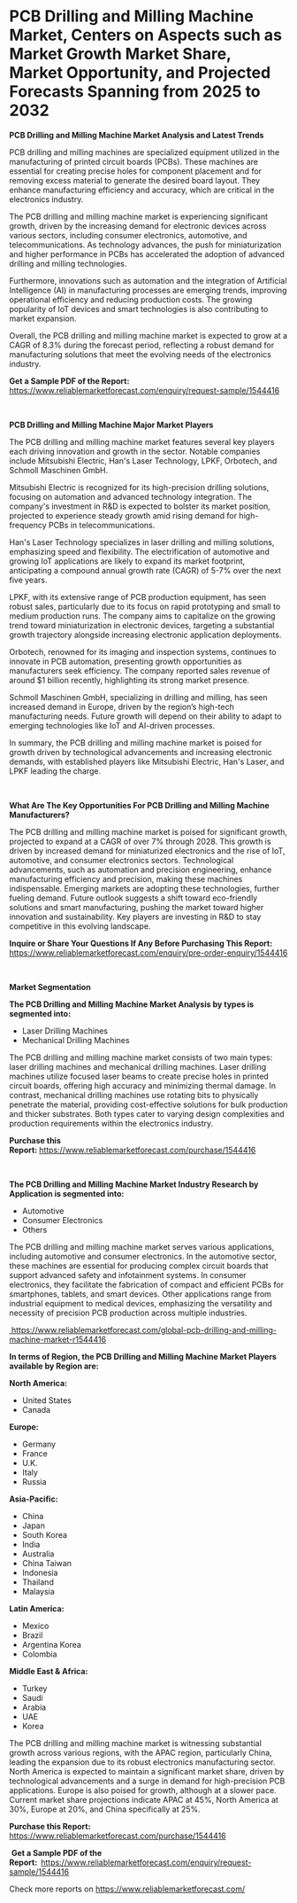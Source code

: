 <p><h1>PCB Drilling and Milling Machine Market, Centers on Aspects such as Market Growth Market Share, Market Opportunity, and Projected Forecasts Spanning from 2025 to 2032</h1></p><p><strong>PCB Drilling and Milling Machine Market Analysis and Latest Trends</strong></p>
<p><p>PCB drilling and milling machines are specialized equipment utilized in the manufacturing of printed circuit boards (PCBs). These machines are essential for creating precise holes for component placement and for removing excess material to generate the desired board layout. They enhance manufacturing efficiency and accuracy, which are critical in the electronics industry.</p><p>The PCB drilling and milling machine market is experiencing significant growth, driven by the increasing demand for electronic devices across various sectors, including consumer electronics, automotive, and telecommunications. As technology advances, the push for miniaturization and higher performance in PCBs has accelerated the adoption of advanced drilling and milling technologies. </p><p>Furthermore, innovations such as automation and the integration of Artificial Intelligence (AI) in manufacturing processes are emerging trends, improving operational efficiency and reducing production costs. The growing popularity of IoT devices and smart technologies is also contributing to market expansion. </p><p>Overall, the PCB drilling and milling machine market is expected to grow at a CAGR of 8.3% during the forecast period, reflecting a robust demand for manufacturing solutions that meet the evolving needs of the electronics industry.</p></p>
<p><strong>Get a Sample PDF of the Report:&nbsp;</strong> <a href="https://www.reliablemarketforecast.com/enquiry/request-sample/1544416?utm_campaign=2314&utm_medium=2&utm_source=Github&utm_content=ia&utm_term=11042025&utm_id=pcb-drilling-and-milling-machine">https://www.reliablemarketforecast.com/enquiry/request-sample/1544416</a></p>
<p>&nbsp;</p>
<p><strong>PCB Drilling and Milling Machine Major Market Players</strong></p>
<p><p>The PCB drilling and milling machine market features several key players each driving innovation and growth in the sector. Notable companies include Mitsubishi Electric, Han's Laser Technology, LPKF, Orbotech, and Schmoll Maschinen GmbH.</p><p>Mitsubishi Electric is recognized for its high-precision drilling solutions, focusing on automation and advanced technology integration. The company's investment in R&D is expected to bolster its market position, projected to experience steady growth amid rising demand for high-frequency PCBs in telecommunications.</p><p>Han's Laser Technology specializes in laser drilling and milling solutions, emphasizing speed and flexibility. The electrification of automotive and growing IoT applications are likely to expand its market footprint, anticipating a compound annual growth rate (CAGR) of 5-7% over the next five years.</p><p>LPKF, with its extensive range of PCB production equipment, has seen robust sales, particularly due to its focus on rapid prototyping and small to medium production runs. The company aims to capitalize on the growing trend toward miniaturization in electronic devices, targeting a substantial growth trajectory alongside increasing electronic application deployments.</p><p>Orbotech, renowned for its imaging and inspection systems, continues to innovate in PCB automation, presenting growth opportunities as manufacturers seek efficiency. The company reported sales revenue of around $1 billion recently, highlighting its strong market presence.</p><p>Schmoll Maschinen GmbH, specializing in drilling and milling, has seen increased demand in Europe, driven by the region’s high-tech manufacturing needs. Future growth will depend on their ability to adapt to emerging technologies like IoT and AI-driven processes.</p><p>In summary, the PCB drilling and milling machine market is poised for growth driven by technological advancements and increasing electronic demands, with established players like Mitsubishi Electric, Han's Laser, and LPKF leading the charge.</p></p>
<p>&nbsp;</p>
<p><strong>What Are The Key Opportunities For PCB Drilling and Milling Machine Manufacturers?</strong></p>
<p><p>The PCB drilling and milling machine market is poised for significant growth, projected to expand at a CAGR of over 7% through 2028. This growth is driven by increased demand for miniaturized electronics and the rise of IoT, automotive, and consumer electronics sectors. Technological advancements, such as automation and precision engineering, enhance manufacturing efficiency and precision, making these machines indispensable. Emerging markets are adopting these technologies, further fueling demand. Future outlook suggests a shift toward eco-friendly solutions and smart manufacturing, pushing the market toward higher innovation and sustainability. Key players are investing in R&D to stay competitive in this evolving landscape.</p></p>
<p><strong>Inquire or Share Your Questions If Any Before Purchasing This Report:</strong> <a href="https://www.reliablemarketforecast.com/enquiry/pre-order-enquiry/1544416?utm_campaign=2314&utm_medium=2&utm_source=Github&utm_content=ia&utm_term=11042025&utm_id=pcb-drilling-and-milling-machine">https://www.reliablemarketforecast.com/enquiry/pre-order-enquiry/1544416</a></p>
<p>&nbsp;</p>
<p><strong>Market Segmentation</strong></p>
<p><strong>The PCB Drilling and Milling Machine Market Analysis by types is segmented into:</strong></p>
<p><ul><li>Laser Drilling Machines</li><li>Mechanical Drilling Machines</li></ul></p>
<p><p>The PCB drilling and milling machine market consists of two main types: laser drilling machines and mechanical drilling machines. Laser drilling machines utilize focused laser beams to create precise holes in printed circuit boards, offering high accuracy and minimizing thermal damage. In contrast, mechanical drilling machines use rotating bits to physically penetrate the material, providing cost-effective solutions for bulk production and thicker substrates. Both types cater to varying design complexities and production requirements within the electronics industry.</p></p>
<p><strong>Purchase this Report:&nbsp;</strong><a href="https://www.reliablemarketforecast.com/purchase/1544416?utm_campaign=2314&utm_medium=2&utm_source=Github&utm_content=ia&utm_term=11042025&utm_id=pcb-drilling-and-milling-machine">https://www.reliablemarketforecast.com/purchase/1544416</a></p>
<p>&nbsp;</p>
<p><strong>The PCB Drilling and Milling Machine Market Industry Research by Application is segmented into:</strong></p>
<p><ul><li>Automotive</li><li>Consumer Electronics</li><li>Others</li></ul></p>
<p><p>The PCB drilling and milling machine market serves various applications, including automotive and consumer electronics. In the automotive sector, these machines are essential for producing complex circuit boards that support advanced safety and infotainment systems. In consumer electronics, they facilitate the fabrication of compact and efficient PCBs for smartphones, tablets, and smart devices. Other applications range from industrial equipment to medical devices, emphasizing the versatility and necessity of precision PCB production across multiple industries.</p></p>
<p><a href="https://www.reliablemarketforecast.com/global-pcb-drilling-and-milling-machine-market-r1544416?utm_campaign=2314&utm_medium=2&utm_source=Github&utm_content=ia&utm_term=11042025&utm_id=pcb-drilling-and-milling-machine">&nbsp;https://www.reliablemarketforecast.com/global-pcb-drilling-and-milling-machine-market-r1544416</a></p>
<p><strong>In terms of Region, the PCB Drilling and Milling Machine Market Players available by Region are:</strong></p>
<p>
    <p> <strong> North America: </strong>
        <ul>
            <li>United States</li>
            <li>Canada</li>
        </ul>
        </p> 
    <p> <strong> Europe: </strong>
        <ul>
            <li>Germany</li>
            <li>France</li>
            <li>U.K.</li>
            <li>Italy</li>
            <li>Russia</li>
        </ul>
        </p> 
    <p> <strong> Asia-Pacific: </strong>
        <ul>
            <li>China</li>
            <li>Japan</li>
            <li>South Korea</li>
            <li>India</li>
            <li>Australia</li>
            <li>China Taiwan</li>
            <li>Indonesia</li>
            <li>Thailand</li>
            <li>Malaysia</li>
        </ul>
        </p> 
    <p> <strong> Latin America: </strong>
        <ul>
            <li>Mexico</li>
            <li>Brazil</li>
            <li>Argentina Korea</li>
            <li>Colombia</li>
        </ul>
        </p> 
    <p> <strong> Middle East & Africa: </strong>
        <ul>
            <li>Turkey</li>
            <li>Saudi</li>
            <li>Arabia</li>
            <li>UAE</li>
            <li>Korea</li>
        </ul>
    </p>
    </p>
<p><p>The PCB drilling and milling machine market is witnessing substantial growth across various regions, with the APAC region, particularly China, leading the expansion due to its robust electronics manufacturing sector. North America is expected to maintain a significant market share, driven by technological advancements and a surge in demand for high-precision PCB applications. Europe is also poised for growth, although at a slower pace. Current market share projections indicate APAC at 45%, North America at 30%, Europe at 20%, and China specifically at 25%.</p></p>
<p><strong>Purchase this Report: </strong><a href="https://www.reliablemarketforecast.com/purchase/1544416?utm_campaign=2314&utm_medium=2&utm_source=Github&utm_content=ia&utm_term=11042025&utm_id=pcb-drilling-and-milling-machine">https://www.reliablemarketforecast.com/purchase/1544416</a></p>
<p>&nbsp;<strong>Get a Sample PDF of the Report:&nbsp;&nbsp;</strong><a href="https://www.reliablemarketforecast.com/enquiry/request-sample/1544416?utm_campaign=2314&utm_medium=2&utm_source=Github&utm_content=ia&utm_term=11042025&utm_id=pcb-drilling-and-milling-machine">https://www.reliablemarketforecast.com/enquiry/request-sample/1544416</a></p>
<p><strong></strong></p>
<p>Check more reports on <a href="https://www.reliablemarketforecast.com/?utm_campaign=2314&utm_medium=2&utm_source=Github&utm_content=ia&utm_term=11042025&utm_id=pcb-drilling-and-milling-machine">https://www.reliablemarketforecast.com/</a></p>